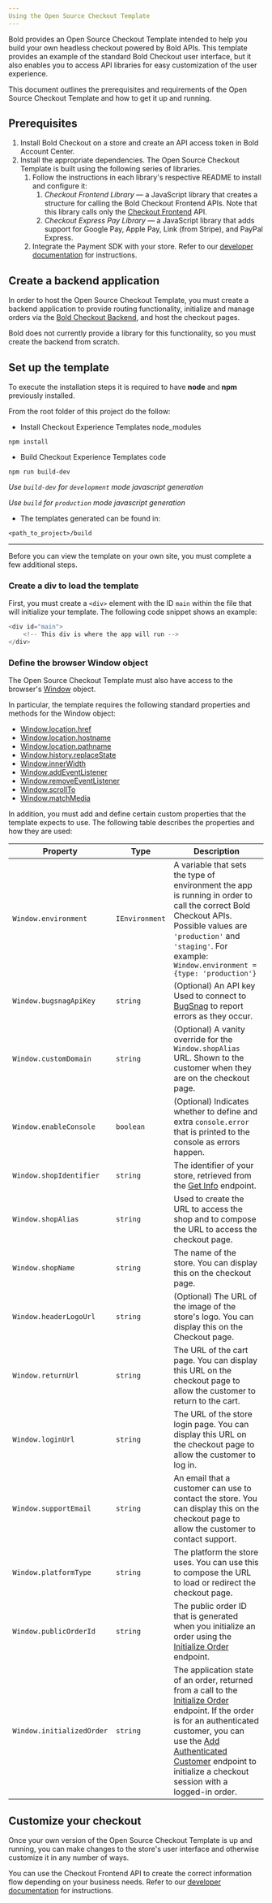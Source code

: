 ```yaml
---
Using the Open Source Checkout Template
---
```


Bold provides an Open Source Checkout Template intended to help you build your own headless checkout powered by Bold APIs. This template provides an example of the standard Bold Checkout user interface, but it also enables you to access API libraries for easy customization of the user experience.

This document outlines the prerequisites and requirements of the Open Source Checkout Template and how to get it up and running.

## Prerequisites

1. Install Bold Checkout on a store and create an API access token in Bold Account Center.
1. Install the appropriate dependencies. The Open Source Checkout Template is built using the following series of libraries. 
    1. Follow the instructions in each library's respective README to install and configure it:
        1. _Checkout Frontend Library_ — a JavaScript library that creates a structure for calling the Bold Checkout Frontend APIs. Note that this library calls only the [Checkout Frontend](/api/checkout) API.
        1. _Checkout Express Pay Library_ — a JavaScript library that adds support for Google Pay, Apple Pay, Link (from Stripe), and PayPal Express.
    1. Integrate the Payment SDK with your store. Refer to our [developer documentation](https://developer.boldcommerce.com/guides/checkout/concepts/sdk-integrate) for instructions.


## Create a backend application

In order to host the Open Source Checkout Template, you must create a backend application to provide routing functionality, initialize and manage orders via the [Bold Checkout Backend](/api/orders), and host the checkout pages.

Bold does not currently provide a library for this functionality, so you must create the backend from scratch.


## Set up the template

To execute the installation steps it is required to have **node** and **npm** previously installed.

From the root folder of this project do the follow:

* Install Checkout Experience Templates node_modules
```
npm install
```

* Build Checkout Experience Templates code
```
npm run build-dev
```
_Use `build-dev` for `development` mode javascript generation_

_Use `build` for `production` mode javascript generation_

* The templates generated can be found in:

`<path_to_project>/build`

---
Before you can view the template on your own site, you must complete a few additional steps.

### Create a div to load the template

First, you must create a `<div>` element with the ID `main` within the file that will initialize your template. The following code snippet shows an example:

```javascript
<div id="main">
    <!-- This div is where the app will run -->
</div>
```

### Define the browser Window object

The Open Source Checkout Template must also have access to the browser's [Window](https://developer.mozilla.org/en-US/docs/Web/API/Window) object.

In particular, the template requires the following standard properties and methods for the Window object:

- [Window.location.href](https://developer.mozilla.org/en-US/docs/Web/API/Location/href)
- [Window.location.hostname](https://developer.mozilla.org/en-US/docs/Web/API/Location/hostname)
- [Window.location.pathname](https://developer.mozilla.org/en-US/docs/Web/API/Location/pathname)
- [Window.history.replaceState](https://developer.mozilla.org/en-US/docs/Web/API/History/replaceState)
- [Window.innerWidth](https://developer.mozilla.org/en-US/docs/Web/API/Window/innerWidth)
- [Window.addEventListener](https://developer.mozilla.org/en-US/docs/Web/API/EventTarget/addEventListener)
- [Window.removeEventListener](https://developer.mozilla.org/en-US/docs/Web/API/EventTarget/removeEventListener)
- [Window.scrollTo](https://developer.mozilla.org/en-US/docs/Web/API/Window/scrollTo)
- [Window.matchMedia](https://developer.mozilla.org/en-US/docs/Web/API/Window/matchMedia)

In addition, you must add and define certain custom properties that the template expects to use. The following table describes the properties and how they are used:

| Property                       | Type                                | Description                                                                                                                                                                                                                                                                                                                           |
| ------------------------------ | ----------------------------------- | ------------------------------------------------------------------------------------------------------------------------------------------------------------------------------------------------------------------------------------------------------------------------------------------------------------------------------------- |
| `Window.environment`           | `IEnvironment`                      | A variable that sets the type of environment the app is running in order to call the correct Bold Checkout APIs. Possible values are `'production'` and `'staging'`. For example: <br/> `Window.environment = {type: 'production'}`                                                                                                   |
| `Window.bugsnagApiKey`         | `string`                            | (Optional) An API key Used to connect to [BugSnag](https://www.bugsnag.com/) to report errors as they occur.                                                                                                                                                                                                                          |
| `Window.customDomain`          | `string`                            | (Optional) A vanity override for the `Window.shopAlias` URL. Shown to the customer when they are on the checkout page.                                                                                                                                                                                                                |
| `Window.enableConsole`         | `boolean`                           | (Optional) Indicates whether to define and extra `console.error` that is printed to the console as errors happen.                                                                                                                                                                                                                     |
| `Window.shopIdentifier`        | `string`                            | The identifier of your store, retrieved from the [Get Info](/api/shops#operation/GetShopInfo) endpoint.                                                                                                                                                                                                                               |
| `Window.shopAlias`             | `string`                            | Used to create the URL to access the shop and to compose the URL to access the checkout page.                                                                                                                                                                                                                                         |
| `Window.shopName`              | `string`                            | The name of the store. You can display this on the checkout page.                                                                                                                                                                                                                                                                     |
| `Window.headerLogoUrl`         | `string`                            | (Optional) The URL of the image of the store's logo. You can display this on the Checkout page.                                                                                                                                                                                                                                       |
| `Window.returnUrl`             | `string`                            | The URL of the cart page. You can display this URL on the checkout page to allow the customer to return to the cart.                                                                                                                                                                                                                  |
| `Window.loginUrl`              | `string`                            | The URL of the store login page. You can display this URL on the checkout page to allow the customer to log in.                                                                                                                                                                                                                       |
| `Window.supportEmail`          | `string`                            | An email that a customer can use to contact the store. You can display this on the checkout page to allow the customer to contact support.                                                                                                                                                                                            |
| `Window.platformType`          | `string`                            | The platform the store uses. You can use this to compose the URL to load or redirect the checkout page.                                                                                                                                                                                                                               |
| `Window.publicOrderId`         | `string`                            | The public order ID that is generated when you initialize an order using the [Initialize Order](/api/orders#operation/post-init) endpoint.                                                                                                                                                                                            |
| `Window.initializedOrder`      | `string`                            | The application state of an order, returned from a call to the [Initialize Order](/api/orders#operation/post-init) endpoint. If the order is for an authenticated customer, you can use the [Add Authenticated Customer](/api/orders#operation/post-auth-customers) endpoint to initialize a checkout session with a logged-in order. |

## Customize your checkout

Once your own version of the Open Source Checkout Template is up and running, you can make changes to the store's user interface and otherwise customize it in any number of ways.

You can use the Checkout Frontend API to create the correct information flow depending on your business needs. Refer to our [developer documentation](https://developer.boldcommerce.com/guides/checkout/populate-order) for instructions.
